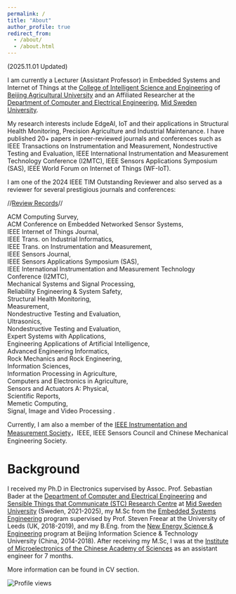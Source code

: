 ```yaml
---
permalink: /
title: "About"
author_profile: true
redirect_from: 
  - /about/
  - /about.html
---
```

(2025.11.01 Updated)

I am currently a Lecturer (Assistant Professor) in Embedded Systems and Internet of Things at the [College of Intelligent Science and Engineering](https://en.bua.edu.cn/Colleges___Faculties/College_of_Intelligent_Science_and_Engineering.htm) of [Beijing Agricultural University](https://en.bua.edu.cn/) and an Affiliated Researcher at the [Department of Computer and Electrical Engineering](https://www.miun.se/en/meet-mid-sweden-university/Organisation/departments/det/), [Mid Sweden University](https://www.miun.se/en/).

My research interests include EdgeAI, IoT and their applications in Structural Health Monitoring, Precision Agriculture and Industrial Maintenance.  I have published 20+ papers in peer-reviewed journals and conferences such as IEEE Transactions on Instrumentation and Measurement, Nondestructive Testing and Evaluation, IEEE International Instrumentation and Measurement Technology Conference (I2MTC), IEEE Sensors Applications Symposium (SAS), IEEE World Forum on Internet of Things (WF-IoT). 

I am one of the 2024 IEEE TIM Outstanding Reviewer and also served as a reviewer for several prestigious journals and conferences:

//[Review Records](https://www.webofscience.com/wos/author/record/KHC-7517-2024)//

ACM Computing Survey, <br>
ACM Conference on Embedded Networked Sensor Systems, <br>
IEEE Internet of Things Journal,  <br>
IEEE Trans. on Industrial Informatics,  <br>
IEEE Trans. on Instrumentation and Measurement,  <br>
IEEE Sensors Journal,  <br>
IEEE Sensors Applications Symposium (SAS), <br>
IEEE International Instrumentation and Measurement Technology Conference (I2MTC), <br>
Mechanical Systems and Signal Processing,  <br>
Reliability Engineering & System Safety,  <br>
Structural Health Monitoring,  <br>
Measurement,  <br>
Nondestructive Testing and Evaluation,  <br>
Ultrasonics, <br>
Nondestructive Testing and Evaluation,   <br>
Expert Systems with Applications,  <br>
Engineering Applications of Artificial Intelligence,  <br>
Advanced Engineering Informatics,  <br>
Rock Mechanics and Rock Engineering,  <br>
Information Sciences,  <br>
Information Processing in Agriculture,  <br>
Computers and Electronics in Agriculture,  <br>
Sensors and Actuators A: Physical, <br>
Scientific Reports, <br>
Memetic Computing, <br>
Signal, Image and Video Processing
.

Currently, I am also a member of the [IEEE Instrumentation and Measurement Society](https://ieee-ims.org/)，IEEE, IEEE Sensors Council and Chinese Mechanical Engineering Society.

Background
======
I received my Ph.D in Electronics supervised by Assoc. Prof. Sebastian Bader at the 
[Department of Computer and Electrical Engineering](https://www.miun.se/en/meet-mid-sweden-university/Organisation/departments/det/) and [Sensible Things that Communicate (STC) Research Centre](https://www.miun.se/en/Research/research-centers/stc/) at [Mid Sweden University](https://www.miun.se/en/) (Sweden, 2021-2025), my M.Sc from the [Embedded Systems Engineering](https://courses.leeds.ac.uk/f310/embedded-systems-engineering-msc-eng-) program supervised by Prof. Steven Freear at the University of Leeds (UK, 2018-2019), and my B.Eng. from the [New Energy Science & Engineering](https://www.bistu.edu.cn/jyjx/bks/bkzy/202309/W020230920631589846740.doc) program at Beijing Information Science & Technology University (China, 2014-2018). After receiving my M.Sc, I was at the [Institute of Microelectronics of the Chinese Academy of Sciences](http://www.ime.cas.cn/) as an assistant engineer for 7 months.

More information can be found in CV section.

![Profile views](https://komarev.com/ghpvc/?username=YuxuanZhang-96&color=blue)
